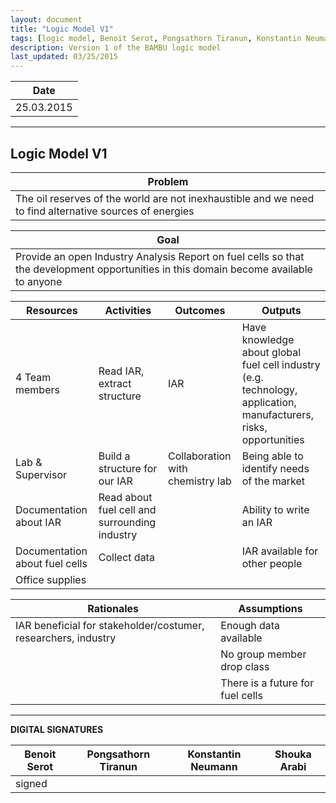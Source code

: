 ```yaml
---
layout: document
title: "Logic Model V1"
tags: [logic model, Benoit Serot, Pongsathorn Tiranun, Konstantin Neumann, Shouka Arabi, BAMBU, fuel cell]
description: Version 1 of the BAMBU logic model
last_updated: 03/25/2015
---
```


|**Date**|
| ------------- |
| 25.03.2015 |


----------

Logic Model V1
------

|**Problem**|
| ------------- |
| The oil reserves of the world are not inexhaustible and we need to find alternative sources of energies |


|**Goal**|
| ------------- |
| Provide an open Industry Analysis Report on fuel cells so that the development opportunities in this domain become available to anyone |


|**Resources**|**Activities**|**Outcomes**|**Outputs**|
| ------------- | ------------- | ------------- | ------------- |
| 4 Team members  | Read IAR, extract structure | IAR | Have knowledge about global fuel cell industry (e.g. technology, application, manufacturers, risks, opportunities |
| Lab & Supervisor | Build a structure for our IAR | Collaboration with chemistry lab | Being able to identify needs of the market |
| Documentation about IAR | Read about fuel cell and surrounding industry | |	Ability to write an IAR |
| Documentation about fuel cells | Collect data  || IAR available for other people |
| Office supplies | | | | |


|**Rationales**|**Assumptions**|
| ------------- | ------------- |
| IAR beneficial for stakeholder/costumer, researchers, industry | Enough data available |
|| No group member drop class |
|| There is a future for fuel cells |


----------

**DIGITAL SIGNATURES**

|**Benoit Serot** |**Pongsathorn Tiranun**|**Konstantin Neumann**|**Shouka Arabi**|
| ------------- | ------------- | ------------- | ------------- |
|signed| | | |
